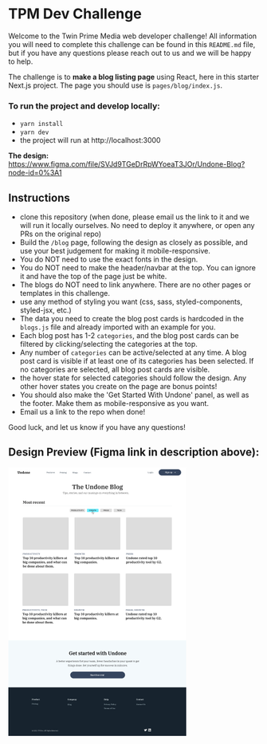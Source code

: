 # TPM Dev Challenge

Welcome to the Twin Prime Media web developer challenge! All information you will need to complete this challenge can be found in this `README.md` file, but if you have any questions please reach out to us and we will be happy to help.

The challenge is to **make a blog listing page** using React, here in this starter Next.js project. The page you should use is `pages/blog/index.js`.

### To run the project and develop locally:

- `yarn install`
- `yarn dev`
- the project will run at http://localhost:3000

**The design:** https://www.figma.com/file/SVJd9TGeDrRpWYoeaT3JOr/Undone-Blog?node-id=0%3A1

## Instructions

- clone this repository (when done, please email us the link to it and we will run it locally ourselves. No need to deploy it anywhere, or open any PRs on the original repo)
- Build the `/blog` page, following the design as closely as possible, and use your best judgement for making it mobile-responsive.
- You do NOT need to use the exact fonts in the design. 
- You do NOT need to make the header/navbar at the top. You can ignore it and have the top of the page just be white.
- The blogs do NOT need to link anywhere. There are no other pages or templates in this challenge.
- use any method of styling you want (css, sass, styled-components, styled-jsx, etc.)
- The data you need to create the blog post cards is hardcoded in the `blogs.js` file and already imported with an example for you.
- Each blog post has 1-2 `categories`, and the blog post cards can be filtered by clicking/selecting the categories at the top.
- Any number of `categories` can be active/selected at any time. A blog post card is visible if at least one of its categories has been selected. If no categories are selected, all blog post cards are visible.
- the hover state for selected categories should follow the design. Any other hover states you create on the page are bonus points!
- You should also make the 'Get Started With Undone' panel, as well as the footer. Make them as mobile-responsive as you want.
- Email us a link to the repo when done!

Good luck, and let us know if you have any questions!

## Design Preview (Figma link in description above):

![blog design preview](public/design-preview.png)
